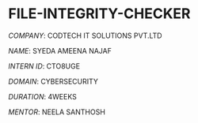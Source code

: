 # FILE-INTEGRITY-CHECKER

*COMPANY*: CODTECH IT SOLUTIONS PVT.LTD

*NAME*: SYEDA AMEENA NAJAF

*INTERN ID*: CTO8UGE

*DOMAIN*: CYBERSECURITY

*DURATION*: 4WEEKS

*MENTOR*: NEELA SANTHOSH

